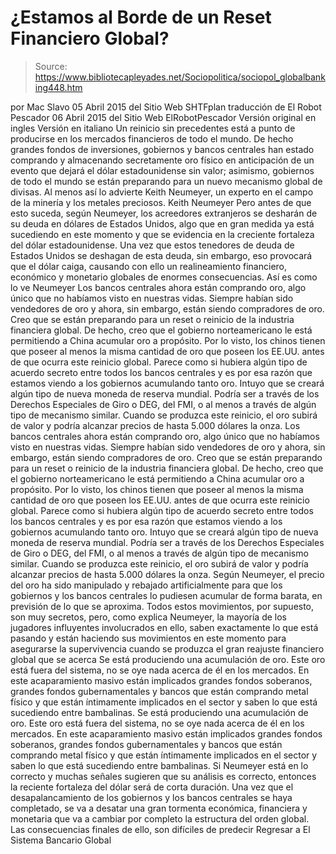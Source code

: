 # ¿Estamos al Borde de un Reset Financiero Global?

> Source: https://www.bibliotecapleyades.net/Sociopolitica/sociopol_globalbanking448.htm

por Mac Slavo
05 Abril 2015
del Sitio Web SHTFplan
traducción de El Robot Pescador 06 Abril 2015
del Sitio Web ElRobotPescador
Versión original en ingles
Versión en italiano
Un reinicio sin precedentes está a punto de producirse en los mercados financieros de todo el mundo. De hecho grandes fondos de inversiones, gobiernos y bancos centrales han estado comprando y almacenando secretamente oro físico en anticipación de un evento que dejará el dólar estadounidense sin valor; asimismo, gobiernos de todo el mundo se están preparando para un nuevo mecanismo global de divisas. Al menos así lo advierte Keith Neumeyer, un experto en el campo de la minería y los metales preciosos.
Keith Neumeyer
Pero antes de que esto suceda, según Neumeyer, los acreedores extranjeros se desharán de su deuda en dólares de Estados Unidos, algo que en gran medida ya está sucediendo en este momento y que se evidencia en la creciente fortaleza del dólar estadounidense. Una vez que estos tenedores de deuda de Estados Unidos se deshagan de esta deuda, sin embargo, eso provocará que el dólar caiga, causando con ello un realineamiento financiero, económico y monetario globales de enormes consecuencias. Así es como lo ve Neumeyer
Los bancos centrales ahora están comprando oro, algo único que no habíamos visto en nuestras vidas. Siempre habían sido vendedores de oro y ahora, sin embargo, están siendo compradores de oro. Creo que se están preparando para un reset o reinicio de la industria financiera global. De hecho, creo que el gobierno norteamericano le está permitiendo a China acumular oro a propósito. Por lo visto, los chinos tienen que poseer al menos la misma cantidad de oro que poseen los EE.UU. antes de que ocurra este reinicio global. Parece como si hubiera algún tipo de acuerdo secreto entre todos los bancos centrales y es por esa razón que estamos viendo a los gobiernos acumulando tanto oro. Intuyo que se creará algún tipo de nueva moneda de reserva mundial. Podría ser a través de los Derechos Especiales de Giro o DEG, del FMI, o al menos a través de algún tipo de mecanismo similar. Cuando se produzca este reinicio, el oro subirá de valor y podría alcanzar precios de hasta 5.000 dólares la onza.
Los bancos centrales ahora están comprando oro, algo único que no habíamos visto en nuestras vidas. Siempre habían sido vendedores de oro y ahora, sin embargo, están siendo compradores de oro. Creo que se están preparando para un reset o reinicio de la industria financiera global. De hecho, creo que el gobierno norteamericano le está permitiendo a China acumular oro a propósito. Por lo visto, los chinos tienen que poseer al menos la misma cantidad de oro que poseen los EE.UU. antes de que ocurra este reinicio global.
Parece como si hubiera algún tipo de acuerdo secreto entre todos los bancos centrales y es por esa razón que estamos viendo a los gobiernos acumulando tanto oro. Intuyo que se creará algún tipo de nueva moneda de reserva mundial. Podría ser a través de los Derechos Especiales de Giro o DEG, del FMI, o al menos a través de algún tipo de mecanismo similar. Cuando se produzca este reinicio, el oro subirá de valor y podría alcanzar precios de hasta 5.000 dólares la onza.
Según Neumeyer, el precio del oro ha sido manipulado y rebajado artificialmente para que los gobiernos y los bancos centrales lo pudiesen acumular de forma barata, en previsión de lo que se aproxima. Todos estos movimientos, por supuesto, son muy secretos, pero, como explica Neumeyer, la mayoría de los jugadores influyentes involucrados en ello, saben exactamente lo que está pasando y están haciendo sus movimientos en este momento para asegurarse la supervivencia cuando se produzca el gran reajuste financiero global que se acerca
Se está produciendo una acumulación de oro. Este oro está fuera del sistema, no se oye nada acerca de él en los mercados. En este acaparamiento masivo están implicados grandes fondos soberanos, grandes fondos gubernamentales y bancos que están comprando metal físico y que están íntimamente implicados en el sector y saben lo que está sucediendo entre bambalinas.
Se está produciendo una acumulación de oro. Este oro está fuera del sistema, no se oye nada acerca de él en los mercados.
En este acaparamiento masivo están implicados grandes fondos soberanos, grandes fondos gubernamentales y bancos que están comprando metal físico y que están íntimamente implicados en el sector y saben lo que está sucediendo entre bambalinas.
Si Neumeyer está en lo correcto y muchas señales sugieren que su análisis es correcto, entonces la reciente fortaleza del dólar será de corta duración.
Una vez que el desapalancamiento de los gobiernos y los bancos centrales se haya completado, se va a desatar una gran tormenta económica, financiera y monetaria que va a cambiar por completo la estructura del orden global. Las consecuencias finales de ello, son difíciles de predecir
Regresar a El Sistema Bancario Global
